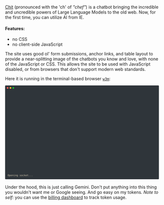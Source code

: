 [Chit](https://chitgpt.netlify.app/) (pronounced with the 'ch' of _"chef"_) is a chatbot bringing the incredible and
uncredible powers of Large Language Models to the old web. Now, for the first time, you can utilize AI from IE.

#### Features:

- no CSS
- no client-side JavaScript


The site uses good ol' form submissions, anchor links, and table layout to provide a near-splitting image of the chatbots
you know and love, with none of the JavaScript or CSS. This allows the site to be used with JavaScript disabled, or
from browsers that don't support modern web standards.

Here it is running in the terminal-based browser [`w3m`](https://en.wikipedia.org/wiki/W3m):

![Screen recording of the chit chatbot running in the terminal-based browser w3m](demo.svg)

Under the hood, this is just calling Gemini. Don't put anything into this thing you wouldn't want me or Google seeing.
And go easy on my tokens. _Note to self:_ you can use the
[billing dashboard](https://aistudio.google.com/usage?project=gen-lang-client-0633390746) to track token usage.
